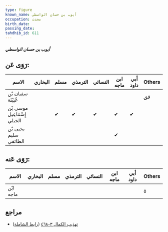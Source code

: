 ```yaml
---
type: figure
known_name: أيوب بن حسان الواسطي
occupation: محدث
birth_date:
passing_date:
tahdhib_id: 611
---
```

##### أيوب بن حسان الواسطي

## رَوَى عَن:
| الاسم                       | البخاري | مسلم | الترمذي | النسائي | ابن ماجه | أبي داود | Others |
| --------------------------- | ------- | ---- | ------- | ------- | -------- | -------- | ------ |
| سفيان بْن عُيَيْنَة         |         |      |         |         |          |          | فق     |
| موسى بْن إِسْمَاعِيل الجبلي |         | ✔    | ✔       | ✔       | ✔        | ✔        |        |
| يحيى بْن سليم الطائفي       |         |      |         |         | ✔        |          |        |
## رَوَى عَنه:
| الاسم     | البخاري | مسلم | الترمذي | النسائي | ابن ماجه | أبي داود | Others |
| --------- | ------- | ---- | ------- | ------- | -------- | -------- | ------ |
| ابْن ماجه |         |      |         |         |          |          | ٥      |
## مراجع
- [تهذيب الكمال ٣-٤٦٨](obsidian://open?vault=Tahdhib-al-Kamal&file=Figures/٦١١-أيوب%20بن%20حسان%20الواسطي) ([رابط الشاملة](https://shamela.ws/book/3722/1482))